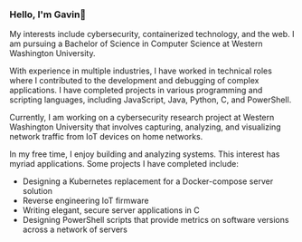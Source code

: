 ### Hello, I'm Gavin👋

My interests include cybersecurity, containerized technology, and the web. I am pursuing a Bachelor of Science in Computer Science at Western Washington University. 

With experience in multiple industries, I have worked in technical roles where I contributed to the development and debugging of complex applications. I have completed projects in various programming and scripting languages, including JavaScript, Java, Python, C, and PowerShell.

Currently, I am working on a cybersecurity research project at Western Washington University that involves capturing, analyzing, and visualizing network traffic from IoT devices on home networks.

In my free time, I enjoy building and analyzing systems. This interest has myriad applications. Some projects I have completed include:
* Designing a Kubernetes replacement for a Docker-compose server solution
* Reverse engineering IoT firmware
* Writing elegant, secure server applications in C
* Designing PowerShell scripts that provide metrics on software versions across a network of servers
